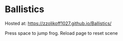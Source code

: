 # Ballistics
 
Hosted at: https://zzolikoff1027.github.io/Ballistics/

Press space to jump frog. Reload page to reset scene
